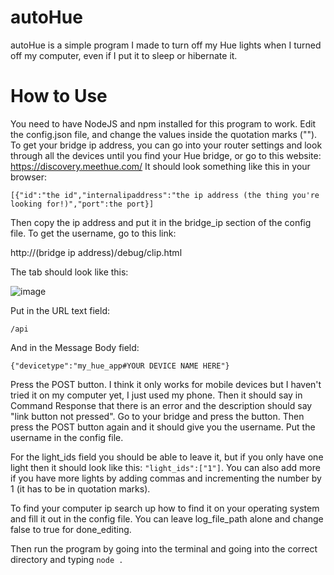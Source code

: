 # autoHue
autoHue is a simple program I made to turn off my Hue lights when I turned off my computer, even if I put it to sleep or hibernate it.
# How to Use
You need to have NodeJS and npm installed for this program to work. Edit the config.json file, and change the values inside the quotation marks ("").
To get your bridge ip address, you can go into your router settings and look through all the devices until you find your Hue bridge, or go to this website: https://discovery.meethue.com/
It should look something like this in your browser:

`[{"id":"the id","internalipaddress":"the ip address (the thing you're looking for!)","port":the port}]`

Then copy the ip address and put it in the bridge_ip section of the config file. To get the username, go to this link:

http://(bridge ip address)/debug/clip.html

The tab should look like this:

![image](https://user-images.githubusercontent.com/88277260/178057384-50e3d423-bcbb-49d6-a89e-e70b37919442.png)

Put in the URL text field:

`/api`

And in the Message Body field:

`{"devicetype":"my_hue_app#YOUR DEVICE NAME HERE"}`

Press the POST button. I think it only works for mobile devices but I haven't tried it on my computer yet, I just used my phone. Then it should say in Command Response that there is an error and the description should say "link button not pressed". Go to your bridge and press the button. Then press the POST button again and it should give you the username. Put the username in the config file.

For the light_ids field you should be able to leave it, but if you only have one light then it should look like this: `"light_ids":["1"]`. You can also add more if you have more lights by adding commas and incrementing the number by 1 (it has to be in quotation marks).

To find your computer ip search up how to find it on your operating system and fill it out in the config file. You can leave log_file_path alone and change false to true for done_editing.

Then run the program by going into the terminal and going into the correct directory and typing `node .`
